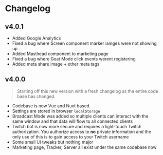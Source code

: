 # Changelog

## v4.0.1

*   Added Google Analytics
*   Fixed a bug where Screen component marker iamges were not showing up
*   Added Masthead component to marketing page
*   Fixed a bug where Goat Mode click events werent registering
*   Added meta share image + other meta tags

## v4.0.0

> Starting off this new version with a fresh changelog as the entire code base has changed.

*   Codebase is now Vue and Nuxt based.
*   Settings are stored in browser `localStorage`
*   Broadcast Mode was added so multiple clients can interact with the same window and that data will flow to all connected clients
*   Twitch bot is now more secure and requires a light-touch Twitch authorization. You authorize access to **no** private information and the only use of this is to gain access to your Twitch username
*   Some small UI tweaks but nothing major
*   Marketing page, Tracker, Server all exist under the same codebase now
